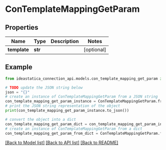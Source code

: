 # ConTemplateMappingGetParam


## Properties

Name | Type | Description | Notes
------------ | ------------- | ------------- | -------------
**template** | **str** |  | [optional] 

## Example

```python
from ideastatica_connection_api.models.con_template_mapping_get_param import ConTemplateMappingGetParam

# TODO update the JSON string below
json = "{}"
# create an instance of ConTemplateMappingGetParam from a JSON string
con_template_mapping_get_param_instance = ConTemplateMappingGetParam.from_json(json)
# print the JSON string representation of the object
print(con_template_mapping_get_param_instance.to_json())

# convert the object into a dict
con_template_mapping_get_param_dict = con_template_mapping_get_param_instance.to_dict()
# create an instance of ConTemplateMappingGetParam from a dict
con_template_mapping_get_param_from_dict = ConTemplateMappingGetParam.from_dict(con_template_mapping_get_param_dict)
```
[[Back to Model list]](../README.md#documentation-for-models) [[Back to API list]](../README.md#documentation-for-api-endpoints) [[Back to README]](../README.md)


